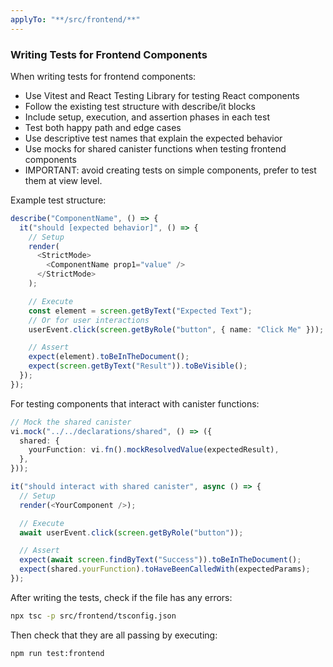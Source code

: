 ```yaml
---
applyTo: "**/src/frontend/**"
---
```


### Writing Tests for Frontend Components

When writing tests for frontend components:

- Use Vitest and React Testing Library for testing React components
- Follow the existing test structure with describe/it blocks
- Include setup, execution, and assertion phases in each test
- Test both happy path and edge cases
- Use descriptive test names that explain the expected behavior
- Use mocks for shared canister functions when testing frontend components
- IMPORTANT: avoid creating tests on simple components, prefer to test them at view level.

Example test structure:

```typescript
describe("ComponentName", () => {
  it("should [expected behavior]", () => {
    // Setup
    render(
      <StrictMode>
        <ComponentName prop1="value" />
      </StrictMode>
    );

    // Execute
    const element = screen.getByText("Expected Text");
    // Or for user interactions
    userEvent.click(screen.getByRole("button", { name: "Click Me" }));

    // Assert
    expect(element).toBeInTheDocument();
    expect(screen.getByText("Result")).toBeVisible();
  });
});
```

For testing components that interact with canister functions:

```typescript
// Mock the shared canister
vi.mock("../../declarations/shared", () => ({
  shared: {
    yourFunction: vi.fn().mockResolvedValue(expectedResult),
  },
}));

it("should interact with shared canister", async () => {
  // Setup
  render(<YourComponent />);

  // Execute
  await userEvent.click(screen.getByRole("button"));

  // Assert
  expect(await screen.findByText("Success")).toBeInTheDocument();
  expect(shared.yourFunction).toHaveBeenCalledWith(expectedParams);
});
```

After writing the tests, check if the file has any errors:

```bash
npx tsc -p src/frontend/tsconfig.json
```

Then check that they are all passing by executing:

```bash
npm run test:frontend
```
